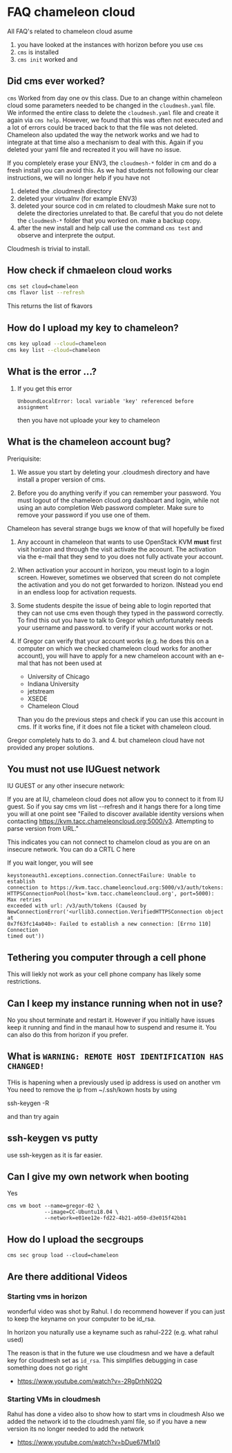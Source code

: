 # FAQ chameleon cloud

All FAQ's related to chameleon cloud asume 

1. you have looked at the instances with horizon before you use `cms`
2. `cms` is installed 
3. `cms init` worked and 


## Did cms ever worked?

`cms` Worked from day one ov this class. Due to an change within 
chameleon cloud some parameters needed to be changed in the `cloudmesh.yaml`
file. We informed the entire class to delete the `cloudmesh.yaml` file and create
it again via `cms help`. However, we found that this was often not executed and
a lot of errors could be traced back to that the file was not deleted.
Chameleon also updated the way the network works and we had to integrate at
that time also a mechanism to deal with this. Again if you deleted your yaml
file and recreated it you will have no issue.

If you completely erase your ENV3, the `cloudmesh-*` folder in cm and do a fresh
install you can avoid this. As we had students not following our clear
instructions, we will no longer help if you have not

1. deleted the .cloudmesh directory
2. deleted your virtualnv (for example ENV3)
3. deleted your source cod in cm related to cloudmesh 
   Make sure not to delete the directories unrelated to that. 
   Be careful that you do not delete the `cloudmesh-*` folder 
   that you worked on. make a backup copy.   
4. after the new install and help call use the command `cms test` 
   and observe and interprete the output.

Cloudmesh is trivial to install.

## How check if chmaeleon cloud works


```bash
cms set cloud=chameleon
cms flavor list --refresh
```

This returns the list of fkavors

## How do I upload my key to chameleon?

```bash
cms key upload --cloud=chameleon
cms key list --cloud=chameleon
```

## What is the error ...?

1. If you get this error

    ```
    UnboundLocalError: local variable 'key' referenced before assignment
    ```
    
    then you have not uploade your key to chameleon

## What is the chameleon account bug?

Preriquisite:

1. We assue you start by deleting your .cloudmesh directory and have install a
   proper version of cms.


2. Before you do anything verify if you can remember your password. You must
   logout of the chameleon cloud.org dashboart and login, while not using an auto
   completion Web password completer. Make sure to remove your password if you use
   one of them.

Chameleon has several strange bugs we know of that will hopefully be fixed

1. Any account in chameleon that wants to use OpenStack KVM **must** first
   visit horizon and through the visit activate the acoount. The activation via
   the e-mail that they send to you does not fully activate your account.

2. When activation your account in horizon, you meust login to a login screen.
   However, sometimes we observed that screen do not complete the activation and
   you do not get forwarded to horizon. INstead you end in an endless loop for
   activation requests.

3. Some students despite the issue of being able to login reported that they
   can not use cms even though they typed in the password correctly. To find this
   out you have to talk to Gregor which unfortunately needs your username and
   password. to verify if your account works or not.

4. If Gregor can verify that your account works (e.g. he does this on a
   computer on which we checked chameleon cloud works for another account), you
   will have to apply for a new chameleon account with an e-mal that has not been
   used at

   * University of Chicago
   * Indiana University
   * jetstream
   * XSEDE
   * Chameleon Cloud
  
   Than you do the previous steps and check if you can use this account in cms.
   If it works fine, if it does not file a ticket with chameleon cloud.

Gregor completely hats to do 3. and 4. but chameleon cloud have not provided
any proper solutions.

## You must not use IUGuest network

IU GUEST or any other insecure network:

If you are at IU, chameleon cloud does not allow you to connect to it from IU
guest. So if you say cms vm list --refresh and it hangs there for a long time
you will at one point see "Failed to discover available identity versions when
contacting https://kvm.tacc.chameleoncloud.org:5000/v3. Attempting to parse
version from URL."

This indicates you can not connect to chamelon cloud as you are on an insecure
network. You can do a CRTL C here
 
If you wait longer, you will see 

```
keystoneauth1.exceptions.connection.ConnectFailure: Unable to establish
connection to https://kvm.tacc.chameleoncloud.org:5000/v3/auth/tokens:
HTTPSConnectionPool(host='kvm.tacc.chameleoncloud.org', port=5000): Max retries
exceeded with url: /v3/auth/tokens (Caused by
NewConnectionError('<urllib3.connection.VerifiedHTTPSConnection object at
0x7f63fc14a040>: Failed to establish a new connection: [Errno 110] Connection
timed out'))
```

## Tethering you computer through a cell phone

This will liekly not work as your cell phone company has likely some
restrictions.


## Can I keep my instance running when not in use?

No you shout terminate and restart it. However if you initially have issues
keep it running and find in the manaul how to suspend and resume it.
You can also do this from horizon if you prefer.


## What is `WARNING: REMOTE HOST IDENTIFICATION HAS CHANGED!`

THis is hapening when a previously used ip address is used on another vm
You need to remove the ip from ~/.ssh/kown hosts by using

ssh-keygen -R <IP>

and than try again


## ssh-keygen vs putty

use ssh-keygen as it is far easier. 


## Can I give my own network when booting

Yes 

```
cms vm boot --name=gregor-02 \
            --image=CC-Ubuntu18.04 \
            --network=e01ee12e-fd22-4b21-a050-d3e015f42bb1
```

## How do I upload the secgroups

```
cms sec group load --cloud=chameleon
```

## Are there additional Videos

### Starting vms in horizon

 wonderful video was shot by Rahul. I do recommend however if you can just to
keep the keyname on your computer to be id_rsa. 

In horizon you naturally use a keyname such as rahul-222 (e.g. what rahul used)


The reason is that in the future we use cloudmesn and we have a default key for
cloudmesh set as `id_rsa`. This simplifies debugging in case something does not
go right


* <https://www.youtube.com/watch?v=-2RgDrhN02Q>

 
### Starting VMs in cloudmesh

Rahul has done a video also to show how to start vms in cloudmesh
Also we added the network id to
the cloudmesh.yaml file, so if you have a new version its no longer needed to
add the network
 
* <https://www.youtube.com/watch?v=bDue67M1xl0>



